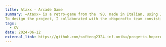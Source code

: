 ```yaml
---
title: Ataxx - Arcade Game
summary: «Ataxx» is a retro-game from the '90, made in Italian, using Java. 
To design the project, I collaborated with the «Hopcroft» team consisting of <a href = "https://github.com/yuritateo03"> Yuri Tateo.
tags:
  - CV
date: 2024-06-12
external_link: https://github.com/softeng2324-inf-uniba/progetto-hopcroft
---
```

